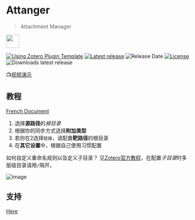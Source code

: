 # Attanger

> Attachment Manager

<img src="addon/chrome/content/icons/favicon.png" width="36px" height="36px">

[![Using Zotero Plugin Template](https://img.shields.io/badge/Using-Zotero%20Plugin%20Template-blue?style=flat-round&logo=github)](https://github.com/windingwind/zotero-plugin-template)
[![Latest release](https://img.shields.io/github/v/release/MuiseDestiny/zotero-attanger)](https://github.com/MuiseDestiny/zotero-attanger/releases)
![Release Date](https://img.shields.io/github/release-date/MuiseDestiny/zotero-attanger?color=9cf)
[![License](https://img.shields.io/github/license/MuiseDestiny/zotero-style)](https://github.com/MuiseDestiny/zotero-attanger/blob/master/LICENSE)
![Downloads latest release](https://img.shields.io/github/downloads/MuiseDestiny/zotero-attanger/latest/total?color=yellow)

📺[视频演示](https://www.bilibili.com/video/BV1x64y1J7Rv)

## 教程
[French Document](https://docs.zotero-fr.org/kbfr/kbfr_attanger_zotmoov/)

1. 选择**源路径**的*根目录*
2. 根据你的同步方式选择**附加类型**
3. 若你在2选择`链接`，请配置**靶路径**的根目录
4. 在**其它设置**中，根据自己使用习惯配置

如何自定义重命名规则以及定义子目录？
见[Zotero官方教程](https://www.zotero.org/support/file_renaming)，在配置*子目录*时多层级目录请用`/`隔开。

![image](https://github.com/MuiseDestiny/zotero-attanger/assets/51939531/630268da-582f-47af-882f-ab04eabd0eea)

## 支持

[Here](https://github.com/MuiseDestiny/zotero-reference#%E8%B5%9E%E5%8A%A9)
